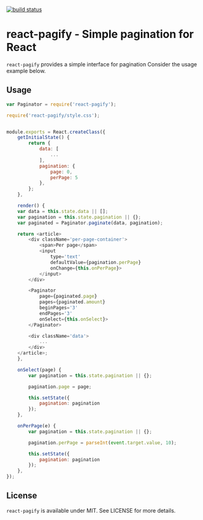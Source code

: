 [![build status](https://secure.travis-ci.org/bebraw/react-pagify.png)](http://travis-ci.org/bebraw/react-pagify)
# react-pagify - Simple pagination for React

`react-pagify` provides a simple interface for pagination Consider the usage example below.

## Usage

```javascript
var Paginator = require('react-pagify');

require('react-pagify/style.css');


module.exports = React.createClass({
    getInitialState() {
        return {
            data: [
                ...
            ],
            pagination: {
                page: 0,
                perPage: 5
            },
        };
    },

    render() {
    var data = this.state.data || [];
    var pagination = this.state.pagination || {};
    var paginated = Paginator.paginate(data, pagination);

    return <article>
        <div className='per-page-container'>
            <span>Per page</span>
            <input
                type='text'
                defaultValue={pagination.perPage}
                onChange={this.onPerPage}>
            </input>
        </div>

        <Paginator
            page={paginated.page}
            pages={paginated.amount}
            beginPages='3'
            endPages='3'
            onSelect={this.onSelect}>
        </Paginator>

        <div className='data'>
            ...
        </div>
    </article>;
    },

    onSelect(page) {
        var pagination = this.state.pagination || {};

        pagination.page = page;

        this.setState({
            pagination: pagination
        });
    },

    onPerPage(e) {
        var pagination = this.state.pagination || {};

        pagination.perPage = parseInt(event.target.value, 10);

        this.setState({
            pagination: pagination
        });
    },
});
```

## License

`react-pagify` is available under MIT. See LICENSE for more details.
